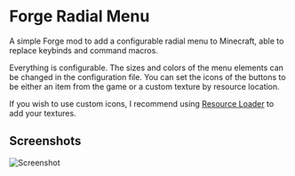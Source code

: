 # Forge Radial Menu

A simple Forge mod to add a configurable radial menu to Minecraft, able to replace keybinds and command macros.

Everything is configurable. The sizes and colors of the menu elements can be changed in the configuration file.
You can set the icons of the buttons to be either an item from the game or a custom texture by resource location.

If you wish to use custom icons, I recommend using [Resource Loader](https://www.curseforge.com/minecraft/mc-mods/resource-loader) to add your textures.

## Screenshots

![Screenshot](https://github.com/spikespaz/forge-radialmenu/wiki/images/screenshot_0.png)
